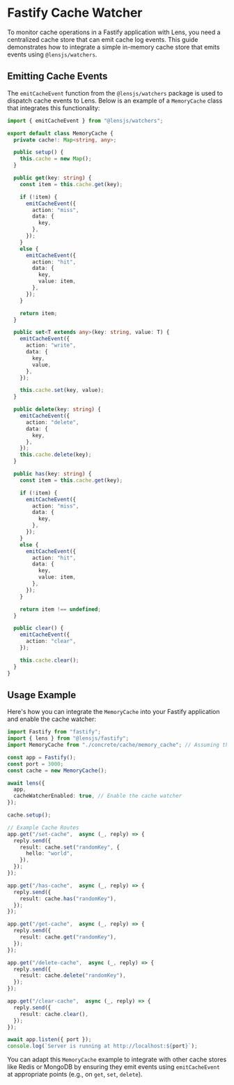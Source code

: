 # Fastify Cache Watcher

To monitor cache operations in a Fastify application with Lens, you need a centralized cache store that can emit cache log events. This guide demonstrates how to integrate a simple in-memory cache store that emits events using `@lensjs/watchers`.

## Emitting Cache Events

The `emitCacheEvent` function from the `@lensjs/watchers` package is used to dispatch cache events to Lens. Below is an example of a `MemoryCache` class that integrates this functionality:

```ts
import { emitCacheEvent } from "@lensjs/watchers";

export default class MemoryCache {
  private cache!: Map<string, any>;

  public setup() {
    this.cache = new Map();
  }

  public get(key: string) {
    const item = this.cache.get(key);

    if (!item) {
      emitCacheEvent({
        action: "miss",
        data: {
          key,
        },
      });
    }
    else {
      emitCacheEvent({
        action: "hit",
        data: {
          key,
          value: item,
        },
      });
    }

    return item;
  }

  public set<T extends any>(key: string, value: T) {
    emitCacheEvent({
      action: "write",
      data: {
        key,
        value,
      },
    });

    this.cache.set(key, value);
  }

  public delete(key: string) {
    emitCacheEvent({
      action: "delete",
      data: {
        key,
      },
    });
    this.cache.delete(key);
  }

  public has(key: string) {
    const item = this.cache.get(key);

    if (!item) {
      emitCacheEvent({
        action: "miss",
        data: {
          key,
        },
      });
    }
    else {
      emitCacheEvent({
        action: "hit",
        data: {
          key,
          value: item,
        },
      });
    }

    return item !== undefined;
  }

  public clear() {
    emitCacheEvent({
      action: "clear",
    });

    this.cache.clear();
  }
}
```

## Usage Example

Here's how you can integrate the `MemoryCache` into your Fastify application and enable the cache watcher:

```ts
import Fastify from "fastify";
import { lens } from "@lensjs/fastify";
import MemoryCache from "./concrete/cache/memory_cache"; // Assuming this path to your MemoryCache class

const app = Fastify();
const port = 3000;
const cache = new MemoryCache();

await lens({
  app,
  cacheWatcherEnabled: true, // Enable the cache watcher
});

cache.setup();

// Example Cache Routes
app.get("/set-cache",  async (_, reply) => {
  reply.send({
    result: cache.set("randomKey", {
      hello: "world",
    }),
  });
});

app.get("/has-cache",  async (_, reply) => {
  reply.send({
    result: cache.has("randomKey"),
  });
});

app.get("/get-cache",  async (_, reply) => {
  reply.send({
    result: cache.get("randomKey"),
  });
});

app.get("/delete-cache",  async (_, reply) => {
  reply.send({
    result: cache.delete("randomKey"),
  });
});

app.get("/clear-cache",  async (_, reply) => {
  reply.send({
    result: cache.clear(),
  });
});

await app.listen({ port });
console.log(`Server is running at http://localhost:${port}`);
```

You can adapt this `MemoryCache` example to integrate with other cache stores like Redis or MongoDB by ensuring they emit events using `emitCacheEvent` at appropriate points (e.g., on `get`, `set`, `delete`).